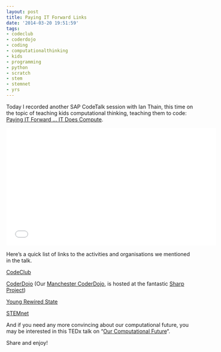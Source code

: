 ```yaml
---
layout: post
title: Paying IT Forward Links
date: '2014-03-20 19:51:59'
tags:
- codeclub
- coderdojo
- coding
- computationalthinking
- kids
- programming
- python
- scratch
- stem
- stemnet
- yrs
---
```



Today I recorded another SAP CodeTalk session with Ian Thain, this time on the topic of teaching kids computational thinking, teaching them to code: [Paying IT Forward … IT Does Compute](https://www.youtube.com/watch?v=o0CvsQxI6Nw).

<iframe allowfullscreen="" frameborder="0" height="315" src="//www.youtube.com/embed/o0CvsQxI6Nw" width="560"></iframe>

Here’s a quick list of links to the activities and organisations we mentioned in the talk.

[CodeClub](https://www.codeclub.org.uk/)

[CoderDojo](http://coderdojo.com/) (Our [Manchester CoderDojo](http://mcrcoderdojo.org.uk/), is hosted at the fantastic [Sharp Project](http://www.thesharpproject.co.uk/))

[Young Rewired State](http://youngrewiredstate.org)

[STEMnet](http://www.stemnet.org.uk/)

And if you need any more convincing about our computational future, you may be interested in this TEDx talk on “[Our Computational Future](http://www.youtube.com/watch?v=-gvOCaExeK0)“.

Share and enjoy!

 

 


